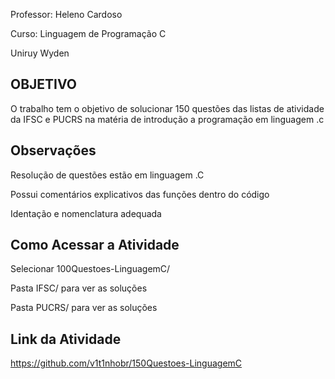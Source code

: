 Professor: Heleno Cardoso 

Curso: Linguagem de Programação C

Uniruy Wyden

## OBJETIVO
O trabalho tem o objetivo de solucionar 150 questões das listas de atividade da IFSC e PUCRS na matéria de introdução a programação em linguagem .c
## Observações
Resolução de questões estão em linguagem .C

Possui comentários explicativos das funções dentro do código 

Identação e nomenclatura adequada
## Como Acessar a Atividade
Selecionar 100Questoes-LinguagemC/

Pasta IFSC/ para ver as soluções

Pasta PUCRS/ para ver as soluções 
## Link da Atividade
https://github.com/v1t1nhobr/150Questoes-LinguagemC


